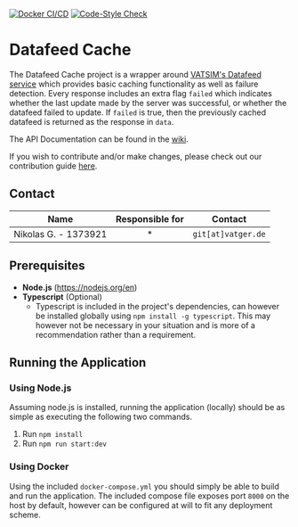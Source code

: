 [![Docker CI/CD](https://github.com/vatger/datafeed-cache/actions/workflows/prod.docker.yml/badge.svg)](https://github.com/vatger/datafeed-cache/actions/workflows/prod.docker.yml)
[![Code-Style Check](https://github.com/vatger/datafeed-cache/actions/workflows/dev.prettier.yml/badge.svg?branch=dev)](https://github.com/vatger/datafeed-cache/actions/workflows/dev.prettier.yml)

# Datafeed Cache

The Datafeed Cache project is a wrapper around [VATSIM's Datafeed service](https://data.vatsim.net/v3/vatsim-data.json) which provides basic caching functionality
as well as failure detection. Every response includes an extra flag `failed` which indicates whether the last update 
made by the server was successful, or whether the datafeed failed to update. If `failed` is true, then the previously cached datafeed is returned
as the response in `data`. 

The API Documentation can be found in the [wiki](https://github.com/vatger/datafeed-cache/wiki).

If you wish to contribute and/or make changes, please check out our contribution guide [here](CONTRIBUTING.md).

## Contact

|         Name         | Responsible for |      Contact       |
|:--------------------:|:---------------:|:------------------:|
| Nikolas G. - 1373921 |        *        | `git[at]vatger.de` |

## Prerequisites
- **Node.js** (https://nodejs.org/en)
- **Typescript** (Optional) 
  - Typescript is included in the project's dependencies, can however be installed globally using `npm install -g typescript`. 
  This may however not be necessary in your situation and is more of a recommendation rather than a requirement. 

## Running the Application

### Using Node.js

Assuming node.js is installed, running the application (locally) should be as simple as executing the following two commands. 

1. Run `npm install`
2. Run `npm run start:dev`

### Using Docker

Using the included `docker-compose.yml` you should simply be able to build and run the application. 
The included compose file exposes port `8000` on the host by default, however can be configured at will to fit any deployment scheme.
